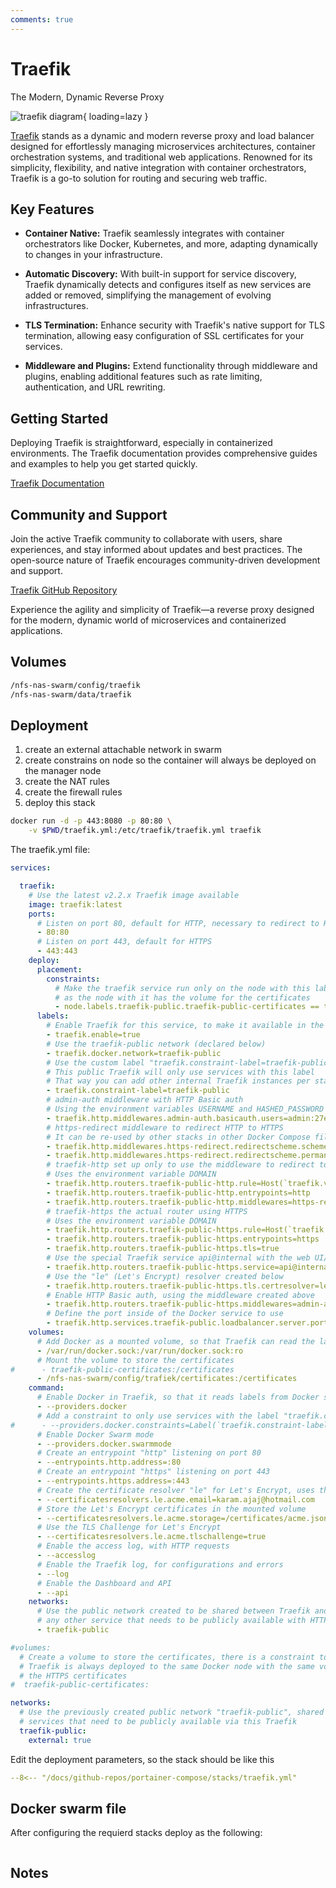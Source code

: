 ```yaml
---
comments: true
---
```



# Traefik

The Modern, Dynamic Reverse Proxy

![traefik diagram](../assets/diagrams/traefik.png){ loading=lazy }

[Traefik](https://traefik.io/) stands as a dynamic and modern reverse proxy and load balancer designed for effortlessly managing microservices architectures, container orchestration systems, and traditional web applications. Renowned for its simplicity, flexibility, and native integration with container orchestrators, Traefik is a go-to solution for routing and securing web traffic.

## Key Features

- **Container Native:** Traefik seamlessly integrates with container orchestrators like Docker, Kubernetes, and more, adapting dynamically to changes in your infrastructure.

- **Automatic Discovery:** With built-in support for service discovery, Traefik dynamically detects and configures itself as new services are added or removed, simplifying the management of evolving infrastructures.

- **TLS Termination:** Enhance security with Traefik's native support for TLS termination, allowing easy configuration of SSL certificates for your services.

- **Middleware and Plugins:** Extend functionality through middleware and plugins, enabling additional features such as rate limiting, authentication, and URL rewriting.

## Getting Started

Deploying Traefik is straightforward, especially in containerized environments. The Traefik documentation provides comprehensive guides and examples to help you get started quickly.

[Traefik Documentation](https://doc.traefik.io/traefik/)

## Community and Support

Join the active Traefik community to collaborate with users, share experiences, and stay informed about updates and best practices. The open-source nature of Traefik encourages community-driven development and support.

[Traefik GitHub Repository](https://github.com/traefik/traefik)

Experience the agility and simplicity of Traefik—a reverse proxy designed for the modern, dynamic world of microservices and containerized applications.


## Volumes

```bash
/nfs-nas-swarm/config/traefik
/nfs-nas-swarm/data/traefik
```

## Deployment
1. create an external attachable network in swarm
2. create constrains on node so the container will always be deployed on the manager node
3. create the NAT rules
4. create the firewall rules
5. deploy this stack

```bash
docker run -d -p 443:8080 -p 80:80 \
    -v $PWD/traefik.yml:/etc/traefik/traefik.yml traefik
```

The traefik.yml file:

```yaml
services:

  traefik:
    # Use the latest v2.2.x Traefik image available
    image: traefik:latest
    ports:
      # Listen on port 80, default for HTTP, necessary to redirect to HTTPS
      - 80:80
      # Listen on port 443, default for HTTPS
      - 443:443
    deploy:
      placement:
        constraints:
          # Make the traefik service run only on the node with this label
          # as the node with it has the volume for the certificates
          - node.labels.traefik-public.traefik-public-certificates == true
      labels:
        # Enable Traefik for this service, to make it available in the public network
        - traefik.enable=true
        # Use the traefik-public network (declared below)
        - traefik.docker.network=traefik-public
        # Use the custom label "traefik.constraint-label=traefik-public"
        # This public Traefik will only use services with this label
        # That way you can add other internal Traefik instances per stack if needed
        - traefik.constraint-label=traefik-public
        # admin-auth middleware with HTTP Basic auth
        # Using the environment variables USERNAME and HASHED_PASSWORD
        - traefik.http.middlewares.admin-auth.basicauth.users=admin:27eros33
        # https-redirect middleware to redirect HTTP to HTTPS
        # It can be re-used by other stacks in other Docker Compose files
        - traefik.http.middlewares.https-redirect.redirectscheme.scheme=https
        - traefik.http.middlewares.https-redirect.redirectscheme.permanent=true
        # traefik-http set up only to use the middleware to redirect to https
        # Uses the environment variable DOMAIN
        - traefik.http.routers.traefik-public-http.rule=Host(`traefik.vnerd.nl`)
        - traefik.http.routers.traefik-public-http.entrypoints=http
        - traefik.http.routers.traefik-public-http.middlewares=https-redirect
        # traefik-https the actual router using HTTPS
        # Uses the environment variable DOMAIN
        - traefik.http.routers.traefik-public-https.rule=Host(`traefik.vnerd.nl`)
        - traefik.http.routers.traefik-public-https.entrypoints=https
        - traefik.http.routers.traefik-public-https.tls=true
        # Use the special Traefik service api@internal with the web UI/Dashboard
        - traefik.http.routers.traefik-public-https.service=api@internal
        # Use the "le" (Let's Encrypt) resolver created below
        - traefik.http.routers.traefik-public-https.tls.certresolver=le
        # Enable HTTP Basic auth, using the middleware created above
        - traefik.http.routers.traefik-public-https.middlewares=admin-auth
        # Define the port inside of the Docker service to use
        - traefik.http.services.traefik-public.loadbalancer.server.port=8080
    volumes:
      # Add Docker as a mounted volume, so that Traefik can read the labels of other services
      - /var/run/docker.sock:/var/run/docker.sock:ro
      # Mount the volume to store the certificates
#      - traefik-public-certificates:/certificates
      - /nfs-nas-swarm/config/trafiek/certificates:/certificates
    command:
      # Enable Docker in Traefik, so that it reads labels from Docker services
      - --providers.docker
      # Add a constraint to only use services with the label "traefik.constraint-label=traefik-public"
#      - --providers.docker.constraints=Label(`traefik.constraint-label`, `traefik-public`)
      # Enable Docker Swarm mode
      - --providers.docker.swarmmode
      # Create an entrypoint "http" listening on port 80
      - --entrypoints.http.address=:80
      # Create an entrypoint "https" listening on port 443
      - --entrypoints.https.address=:443
      # Create the certificate resolver "le" for Let's Encrypt, uses the environment variable EMAIL
      - --certificatesresolvers.le.acme.email=karam.ajaj@hotmail.com
      # Store the Let's Encrypt certificates in the mounted volume
      - --certificatesresolvers.le.acme.storage=/certificates/acme.json
      # Use the TLS Challenge for Let's Encrypt
      - --certificatesresolvers.le.acme.tlschallenge=true
      # Enable the access log, with HTTP requests
      - --accesslog
      # Enable the Traefik log, for configurations and errors
      - --log
      # Enable the Dashboard and API
      - --api
    networks:
      # Use the public network created to be shared between Traefik and
      # any other service that needs to be publicly available with HTTPS
      - traefik-public

#volumes:
  # Create a volume to store the certificates, there is a constraint to make sure
  # Traefik is always deployed to the same Docker node with the same volume containing
  # the HTTPS certificates
#  traefik-public-certificates:

networks:
  # Use the previously created public network "traefik-public", shared with other
  # services that need to be publicly available via this Traefik
  traefik-public:
    external: true
```

Edit the deployment parameters, so the stack should be like this 

``` yaml linenums="1" 
--8<-- "/docs/github-repos/portainer-compose/stacks/traefik.yml"
```

## Docker swarm file
After configuring the requierd stacks deploy as the following:

```yaml

```

## Notes